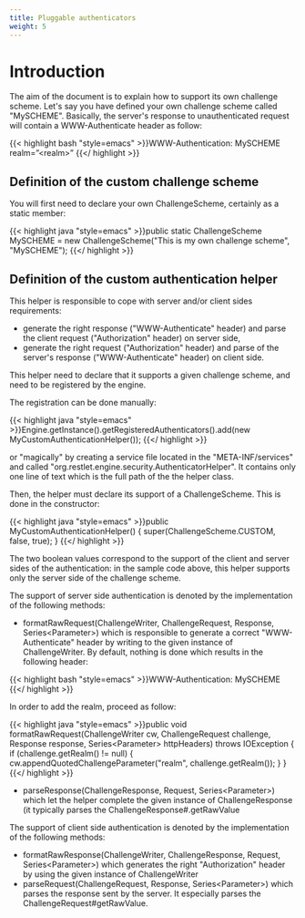 ```yaml
---
title: Pluggable authenticators
weight: 5
---
```

# Introduction

The aim of the document is to explain how to support its own challenge
scheme. Let's say you have defined your own challenge scheme called
"MySCHEME". Basically, the server's response to unauthenticated request
will contain a WWW-Authenticate header as follow:

{{< highlight bash "style=emacs" >}}WWW-Authentication: MySCHEME realm=”&lt;realm&gt;”
{{</ highlight >}}

## Definition of the custom challenge scheme

You will first need to declare your own ChallengeScheme, certainly as a
static member:

{{< highlight java "style=emacs" >}}public static ChallengeScheme MySCHEME = new ChallengeScheme("This is my own challenge scheme", "MySCHEME");
{{</ highlight >}}

## Definition of the custom authentication helper

This helper is responsible to cope with server and/or client sides
requirements:

-   generate the right response ("WWW-Authenticate" header) and parse
    the client request ("Authorization" header) on server side,
-   generate the right request ("Authorization" header) and parse of the
    server's response ("WWW-Authenticate" header) on client side.

This helper need to declare that it supports a given challenge scheme,
and need to be registered by the engine.

The registration can be done manually:

{{< highlight java "style=emacs" >}}Engine.getInstance().getRegisteredAuthenticators().add(new MyCustomAuthenticationHelper());
{{</ highlight >}}

or "magically" by creating a service file located in the
"META-INF/services" and called
"org.restlet.engine.security.AuthenticatorHelper". It contains only one
line of text which is the full path of the the helper class.

Then, the helper must declare its support of a ChallengeScheme. This is
done in the constructor:

{{< highlight java "style=emacs" >}}public MyCustomAuthenticationHelper() {
    super(ChallengeScheme.CUSTOM, false, true);
}
{{</ highlight >}}

The two boolean values correspond to the support of the client and
server sides of the authentication: in the sample code above, this
helper supports only the server side of the challenge scheme.

The support of server side authentication is denoted by the
implementation of the following methods:

-   formatRawRequest(ChallengeWriter, ChallengeRequest, Response,
    Series\<Parameter\>) which is responsible to generate a correct
    "WWW-Authenticate" header by writing to the given instance of
    ChallengeWriter. By default, nothing is done which results in the
    following header:

{{< highlight bash "style=emacs" >}}WWW-Authentication: MySCHEME
{{</ highlight >}}

In order to add the realm, proceed as follow:

{{< highlight java "style=emacs" >}}public void formatRawRequest(ChallengeWriter cw,
                             ChallengeRequest challenge,
                             Response response,
                             Series&lt;Parameter&gt; httpHeaders) throws IOException {
    if (challenge.getRealm() != null) {
        cw.appendQuotedChallengeParameter("realm", challenge.getRealm());
    }
}
{{</ highlight >}}

-   parseResponse(ChallengeResponse, Request, Series\<Parameter\>) which
    let the helper complete the given instance of ChallengeResponse (it
    typically parses the ChallengeResponse\#.getRawValue

The support of client side authentication is denoted by the
implementation of the following methods:

-   formatRawResponse(ChallengeWriter, ChallengeResponse, Request,
    Series\<Parameter\>) which generates the right "Authorization"
    header by using the given instance of ChallengeWriter
-   parseRequest(ChallengeRequest, Response, Series\<Parameter\>) which
    parses the response sent by the server. It especially parses the
    ChallengeRequest\#getRawValue.
